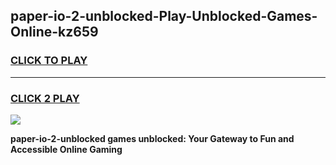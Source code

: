 
## paper-io-2-unblocked-Play-Unblocked-Games-Online-kz659
<h3>
<a href="https://premium76.site?title=paper-io-2-unblocked&ref=25A">CLICK TO PLAY</a></h3>
<hr>

<h3>
<a href="https://premium76.site?title=paper-io-2-unblocked&ref=25A">CLICK 2 PLAY</a>
  
</h3>

<a href="https://premium76.site?title=paper-io-2-unblocked&ref=25A"><img src="https://clearcache.store/games.png"></a>


**paper-io-2-unblocked games unblocked: Your Gateway to Fun and Accessible Online Gaming**
